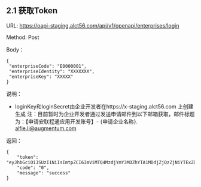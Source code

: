 ## 2.1 获取Token

URL: https://oapi-staging.alct56.com/api/v1/openapi/enterprises/login

Method: Post

Body：
```
{
 "enterpriseCode": "E0000001",
 "enterpriseIdentity": "XXXXXXX",
 "enterpriseKey": "XXXXX"
}
```
说明：
* loginKey和loginSecret由企业开发者在https://x-staging.alct56.com 上创建生成
注：目前暂时为企业开发者通过发送申请邮件到以下邮箱获取，邮件标题为：【申请安联程通应用开发账号】- {申请企业名称}.	
alfie.li@augmentum.com

返回：

```
{
    "token": "eyJhbGciOiJSUzI1NiIsImtpZCI6ImViMTQ4MzdjYmY3MDZhYTA1MDdjZjQzZjNiYTExZDE1IiwidHl",
    "code": "0",
    "message": "success"
}
```

